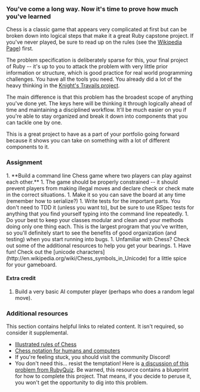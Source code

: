 ### You've come a long way.  Now it's time to prove how much you've learned

Chess is a classic game that appears very complicated at first but can be broken down into logical steps that make it a great Ruby capstone project.  If you've never played, be sure to read up on the rules (see the [Wikipedia Page](http://en.wikipedia.org/wiki/Chess)) first.

The problem specification is deliberately sparse for this, your final project of Ruby -- it's up to you to attack the problem with very little prior information or structure, which is good practice for real world programming challenges.  You have all the tools you need.  You already did a lot of the heavy thinking in the [Knight's Travails project](https://www.theodinproject.com/lessons/ruby-knights-travails).

The main difference is that this problem has the broadest scope of anything you've done yet.  The keys here will be thinking it through logically ahead of time and maintaining a disciplined workflow.  It'll be much easier on you if you're able to stay organized and break it down into components that you can tackle one by one.

This is a great project to have as a part of your portfolio going forward because it shows you can take on something with a lot of different components to it.

### Assignment

<div class="lesson-content__panel" markdown="1">
  1. **Build a command line Chess game where two players can play against each other.**
  1. The game should be properly constrained -- it should prevent players from making illegal moves and declare check or check mate in the correct situations.
  1. Make it so you can save the board at any time (remember how to serialize?)
  1. Write tests for the important parts.  You don't need to TDD it (unless you want to), but be sure to use RSpec tests for anything that you find yourself typing into the command line repeatedly.
  1. Do your best to keep your classes modular and clean and your methods doing only one thing each.  This is the largest program that you've written, so you'll definitely start to see the benefits of good organization (and testing) when you start running into bugs.
  1. Unfamiliar with Chess? Check out some of the additional resources to help you get your bearings.
  1. Have fun!  Check out the [unicode characters](http://en.wikipedia.org/wiki/Chess_symbols_in_Unicode) for a little spice for your gameboard.

#### Extra credit

1. Build a very basic AI computer player (perhaps who does a random legal move).

</div>

### Additional resources

This section contains helpful links to related content. It isn't required, so consider it supplemental.

- [Illustrated rules of Chess](http://www.chessvariants.org/d.chess/chess.html)
- [Chess notation for humans and computers](https://en.wikipedia.org/wiki/Chess_notation)
- If you're feeling stuck, you should visit the community Discord!
- You don't need this...  resist the temptation! Here is [a discussion of this problem from RubyQuiz](http://rubyquiz.com/quiz35.html). Be warned, this resource contains a blueprint for how to complete this project. That means, if you decide to peruse it, you won't get the opportunity to dig into this problem.
